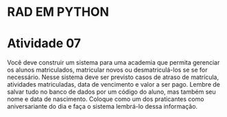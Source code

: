 # RAD EM PYTHON
# Atividade 07

Você deve construir um sistema para uma academia que permita gerenciar os alunos matriculados, matricular novos ou desmatriculá-los se se for necessário. Nesse sistema deve ser previsto casos de atraso de matrícula, atividades matriculadas, data de vencimento e valor a ser pago. Lembre de salvar tudo no banco de dados por um código do aluno, mas também seu nome e data de nascimento. Coloque como um dos praticantes como aniversariante do dia e faça o sistema lembrá-lo dessa informação. 
